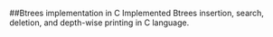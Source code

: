 ##Btrees implementation in C
Implemented Btrees insertion, search, deletion, and depth-wise printing in C language.
